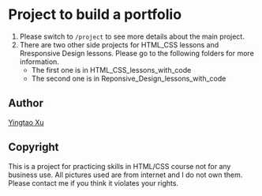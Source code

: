 # Project to build a portfolio
1. Please switch to `/project` to see more details about the main project.
1. There are two other side projects for HTML_CSS lessons and Rresponsive Design lessons. Please go to the following folders for more information.
    * The first one is in HTML_CSS_lessons_with_code
    * The second one is in Reponsive_Design_lessons_with_code
## Author
[Yingtao Xu](https://github.com/MomokoXu)

## Copyright
This is a project for practicing skills in HTML/CSS course not for any business use. All pictures used are from internet and I do not own them. Please contact me if you think it violates your rights.